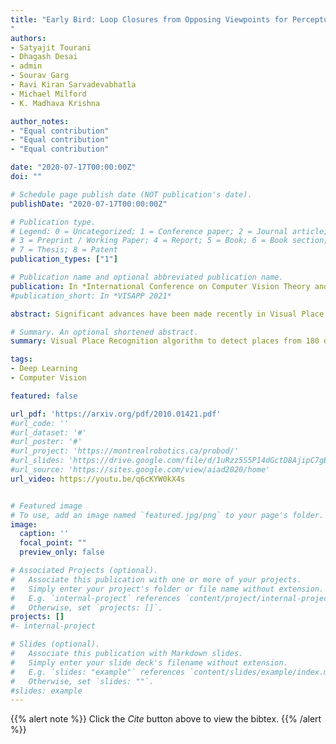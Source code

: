 ```yaml
---
title: "Early Bird: Loop Closures from Opposing Viewpoints for Perceptually-Aliased Indoor Environments
"
authors:
- Satyajit Tourani
- Dhagash Desai
- admin
- Sourav Garg
- Ravi Kiran Sarvadevabhatla
- Michael Milford
- K. Madhava Krishna

author_notes:
- "Equal contribution"
- "Equal contribution"
- "Equal contribution"

date: "2020-07-17T00:00:00Z"
doi: ""

# Schedule page publish date (NOT publication's date).
publishDate: "2020-07-17T00:00:00Z"

# Publication type.
# Legend: 0 = Uncategorized; 1 = Conference paper; 2 = Journal article;
# 3 = Preprint / Working Paper; 4 = Report; 5 = Book; 6 = Book section;
# 7 = Thesis; 8 = Patent
publication_types: ["1"]

# Publication name and optional abbreviated publication name.
publication: In *International Conference on Computer Vision Theory and Applications (VISAPP) 2021*
#publication_short: In *VISAPP 2021*

abstract: Significant advances have been made recently in Visual Place Recognition (VPR), feature correspondence, and localization due to the proliferation of deep-learning-based methods. However, existing approaches tend to address, partially or fully, only one of two key challenges: viewpoint change and perceptual aliasing. In this paper, we present novel research that simultaneously addresses both challenges by combining deep-learned features with geometric transformations based on reasonable domain assumptions about navigation on a ground-plane, whilst also removing the requirement for specialized hardware setup (e.g. lighting, downwards facing cameras). In particular, our integration of VPR with SLAM by leveraging the robustness of deep-learned features and our homography-based extreme viewpoint invariance significantly boosts the performance of VPR, feature correspondence, and pose graph submodules of the SLAM pipeline. For the first time, we demonstrate a localization system capable of state-of-the-art performance despite perceptual aliasing and extreme 180-degree-rotated viewpoint change in a range of real-world and simulated experiments. Our system is able to achieve early loop closures that prevent significant drifts in SLAM trajectories. We also compare extensively several deep architectures for VPR and descriptor matching. We also show that superior place recognition and descriptor matching across opposite views results in a similar performance gain in back-end pose graph optimization.

# Summary. An optional shortened abstract.
summary: Visual Place Recognition algorithm to detect places from 180 degree opposite viewpoints, using a novel idea to localize based on floor signatures.  

tags:
- Deep Learning
- Computer Vision

featured: false

url_pdf: 'https://arxiv.org/pdf/2010.01421.pdf'
#url_code: ''
#url_dataset: '#'
#url_poster: '#'
#url_project: 'https://montrealrobotics.ca/probod/'
#url_slides: 'https://drive.google.com/file/d/1uRzz5S5P14dGctD8AjipC7gBgQvQcDvm/view'
#url_source: 'https://sites.google.com/view/aiad2020/home'
url_video: https://youtu.be/q6cKYW0kX4s


# Featured image
# To use, add an image named `featured.jpg/png` to your page's folder. 
image:
  caption: ''
  focal_point: ""
  preview_only: false

# Associated Projects (optional).
#   Associate this publication with one or more of your projects.
#   Simply enter your project's folder or file name without extension.
#   E.g. `internal-project` references `content/project/internal-project/index.md`.
#   Otherwise, set `projects: []`.
projects: []
#- internal-project

# Slides (optional).
#   Associate this publication with Markdown slides.
#   Simply enter your slide deck's filename without extension.
#   E.g. `slides: "example"` references `content/slides/example/index.md`.
#   Otherwise, set `slides: ""`.
#slides: example
---
```


{{% alert note %}}
Click the *Cite* button above to view the bibtex.
{{% /alert %}}

